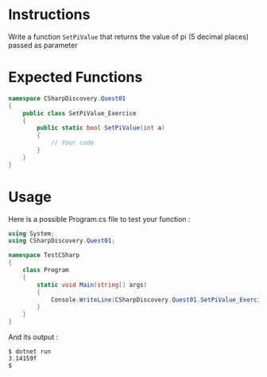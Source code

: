 # Instructions

Write a function `SetPiValue` that returns the value of pi (5 decimal places) passed as parameter

# Expected Functions

```C#
namespace CSharpDiscovery.Quest01
{
    public class SetPiValue_Exercice
    {
        public static bool SetPiValue(int a)
        {
            // Your code
        }
    }
}
```

# Usage

Here is a possible Program.cs file to test your function :

```C#
using System;
using CSharpDiscovery.Quest01;

namespace TestCSharp
{
    class Program
    {
        static void Main(string[] args)
        {
            Console.WriteLine(CSharpDiscovery.Quest01.SetPiValue_Exercice.SetPiValue());
        }
    }
}
```

And its output :

```
$ dotnet run
3.14159f
$
```
